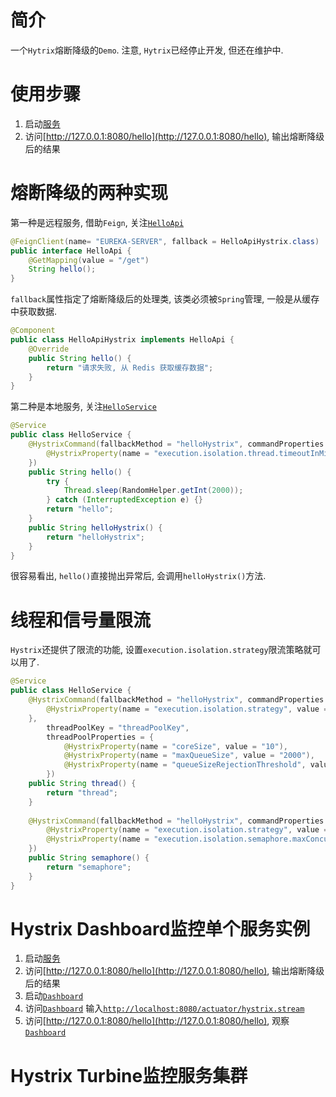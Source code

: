 # 简介
一个`Hytrix`熔断降级的`Demo`. 注意, `Hytrix`已经停止开发, 但还在维护中.

# 使用步骤
1. 启动[服务](ahao-spring-cloud-hystrix/src/main/java/moe/ahao/spring/cloud/Starter.java)
1. 访问[http://127.0.0.1:8080/hello](http://127.0.0.1:8080/hello), 输出熔断降级后的结果

# 熔断降级的两种实现
第一种是远程服务, 借助`Feign`, 关注[`HelloApi`](ahao-spring-cloud-hystrix/src/main/java/moe/ahao/spring/cloud/module/hello/api)
```java
@FeignClient(name= "EUREKA-SERVER", fallback = HelloApiHystrix.class)
public interface HelloApi {
    @GetMapping(value = "/get")
    String hello();
}
```
`fallback`属性指定了熔断降级后的处理类, 该类必须被`Spring`管理, 一般是从缓存中获取数据.
```java
@Component
public class HelloApiHystrix implements HelloApi {
    @Override
    public String hello() {
        return "请求失败, 从 Redis 获取缓存数据";
    }
}
```

第二种是本地服务, 关注[`HelloService`](ahao-spring-cloud-hystrix/src/main/java/moe/ahao/spring/cloud/module/hello/service)
```java
@Service
public class HelloService {
    @HystrixCommand(fallbackMethod = "helloHystrix", commandProperties = {
        @HystrixProperty(name = "execution.isolation.thread.timeoutInMilliseconds", value = "1000")
    })
    public String hello() {
        try {
            Thread.sleep(RandomHelper.getInt(2000));
        } catch (InterruptedException e) {}
        return "hello";
    }
    public String helloHystrix() {
        return "helloHystrix";
    }
}
```
很容易看出, `hello()`直接抛出异常后, 会调用`helloHystrix()`方法.

# 线程和信号量限流
`Hystrix`还提供了限流的功能, 设置`execution.isolation.strategy`限流策略就可以用了.
```java
@Service
public class HelloService {
    @HystrixCommand(fallbackMethod = "helloHystrix", commandProperties = {
        @HystrixProperty(name = "execution.isolation.strategy", value = "THREAD")
    },
        threadPoolKey = "threadPoolKey",
        threadPoolProperties = {
            @HystrixProperty(name = "coreSize", value = "10"),
            @HystrixProperty(name = "maxQueueSize", value = "2000"),
            @HystrixProperty(name = "queueSizeRejectionThreshold", value = "30"),
        })
    public String thread() {
        return "thread";
    }
    
    @HystrixCommand(fallbackMethod = "helloHystrix", commandProperties = {
        @HystrixProperty(name = "execution.isolation.strategy", value = "SEMAPHORE"),
        @HystrixProperty(name = "execution.isolation.semaphore.maxConcurrentRequests", value = "10")
    })
    public String semaphore() {
        return "semaphore";
    }
}
```

# Hystrix Dashboard监控单个服务实例
1. 启动[服务](ahao-spring-cloud-hystrix/src/main/java/moe/ahao/spring/cloud/Starter.java)
2. 访问[http://127.0.0.1:8080/hello](http://127.0.0.1:8080/hello), 输出熔断降级后的结果
3. 启动[`Dashboard`](ahao-spring-cloud-hystrix-dashboard/src/main/java/moe/ahao/spring/cloud/Starter.java)
4. 访问[`Dashboard`](http://localhost:9090/hystrix) 输入[`http://localhost:8080/actuator/hystrix.stream`](http://localhost:8080/actuator/hystrix.stream)
5. 访问[http://127.0.0.1:8080/hello](http://127.0.0.1:8080/hello), 观察[`Dashboard`](http://localhost:9090/hystrix)


# Hystrix Turbine监控服务集群
